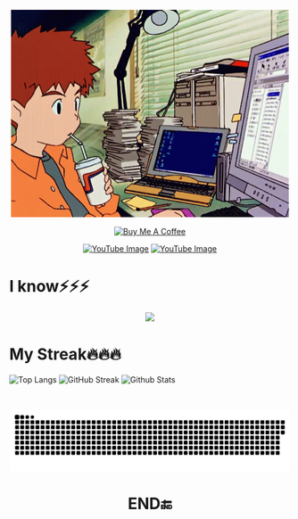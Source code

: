 
<p align="center">
  <img src="assets/computerboy.gif"/><br>
</p>

<p align="center">
<a href="http://thenareshofficial.free.nf/" target="_blank"><img src="https://cdn.buymeacoffee.com/buttons/default-orange.png" alt="Buy Me A Coffee" height="41" width="174"></a>
</p>
<p align="center">
<a href="https://www.youtube.com/@nareshtechweb930"><img src="https://img.shields.io/badge/-Youtube-FF0000?style=for-the-badge&logo=youtube&logoColor=white" alt="YouTube Image"/></a>
<a href="https://www.instagram.com/the_naresh_offcial/"><img src="https://img.shields.io/badge/-Instagram-FFA500?style=for-the-badge&logo=instagram&logoColor=white" alt="YouTube Image"/></a>
</p>



# I know⚡️⚡️⚡️

<p align="center">
<a href="https://github.com/thenareshofficial"><img src="https://skillicons.dev/icons?i=c,python,php,bash,html,css,js,react,mysql,vscode,docker,postman,github,git,kali,linux,windows,apple&perline=9"> </a> 
</p>

# My Streak🔥🔥🔥

![Top Langs](https://github-readme-stats.vercel.app/api/top-langs/?username=theNareshofficial&layout=donut-vertical&bg_color=000000&text_color=ffffff)
![GitHub Streak](https://github-readme-streak-stats.herokuapp.com?user=theNareshofficial&theme=dark&border_radius=5.5&excludeDaysLabel=43EB79)
![Github Stats](https://github-readme-stats.vercel.app/api?username=theNareshofficial&show_icons=true&hide_border=false&theme=dark&count_private=true&hide_title=false&text_color=fff)

<p align="center">
<!-- 
![Github Stats](https://github-readme-stats.vercel.app/api?username=theNareshofficial&show_icons=true&hide_border=false&theme=dark&count_private=true&hide_title=false&bg_color=FFD700&text_color=000&icon_color=000&title_color=000&ring_color=000000&count_wegiht=0&size_weight=5) -->
</p>

<div id="header" align="center">
  <img src="https://komarev.com/ghpvc/?username=thenareshofficial&style=for-the-badge&color=orange" alt=""/>
</div>

<p align="center">
 <img width="1000" src="assets/github-snake.svg" alt="snake"/>
</p>

<h1 align="center">END🔚</h1>

